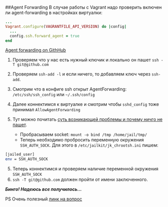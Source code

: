 ##Agent Forwarding
В случае работы с Vagrant надо проверить включен ли agent-forwarding в настройках виртуалки:

```ruby
...
Vagrant.configure(VAGRANTFILE_API_VERSION) do |config|
  ...
  config.ssh.forward_agent = true
end
```

[Agent forwarding on GithHub](https://help.github.com/articles/using-ssh-agent-forwarding)

1. Проверяем что у нас есть нужный ключик и локально он пашет `ssh -T git@github.com`
2. Проверяем `ssh-add -l` и если ничего, то добавляем ключ через `ssh-add`.
3. Смотрим что в конфиге ssh открыт AgentForwarding: `/etc/ssh/ssh_config` или `~/.ssh/config`
4. Далее коннектимся к виртуалке и смотрим чтобы `sshd_config` тоже принимал `AllowAgentForwarding`

5. Тут можно почитать [суть возникающей проблемы и почему ничго не пашет](http://lists.gnu.org/archive/html/jailkit-users/2007-08/msg00018.html).
    * Пробрасываем socket: `mount -o bind /tmp /home/jail/tmp/`
    * Теперь необходимо пробросить переменную окружения `SSH_AUTH_SOCK`. Для этого в `/etc/jailkit/jk_chrootsh.ini` пишем:

```sh
[jailed_user]
env = SSH_AUTH_SOCK
```

5. Теперь коннектимся и проверяем наличие переменной окружения `SSH_AUTH_SOCK`
6. `ssh -T git@github.com` должен пройти от имени заключенного.

 ***Бинго! Надеюсь все получилось...***

 PS Очень полезный [линк на вопрос](http://toster.ru/q/69798)
